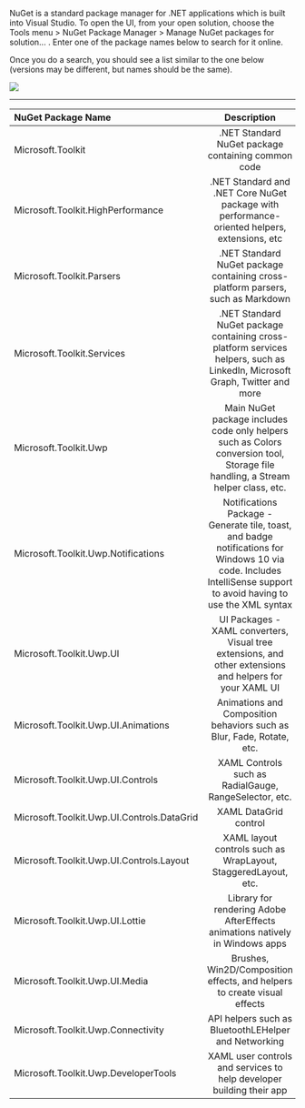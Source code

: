 NuGet is a standard package manager for .NET applications which is built into Visual Studio. To open the UI, from your open solution, choose the Tools menu > NuGet Package Manager > Manage NuGet packages for solution... . Enter one of the package names below to search for it online.

Once you do a search, you should see a list similar to the one below (versions may be different, but names should be the same).

![](https://raw.githubusercontent.com/windows-toolkit/WindowsCommunityToolkit/master/githubresources/images/NugetPackages.png)


***
| NuGet Package Name      | Description   |
| :------------- | :----------: |
|  Microsoft.Toolkit | .NET Standard NuGet package containing common code   |
| Microsoft.Toolkit.HighPerformance   | .NET Standard and .NET Core NuGet package with performance-oriented helpers, extensions, etc |
|  Microsoft.Toolkit.Parsers | 	.NET Standard NuGet package containing cross-platform parsers, such as Markdown   |
|  Microsoft.Toolkit.Services | .NET Standard NuGet package containing cross-platform services helpers, such as LinkedIn, Microsoft Graph, Twitter and more   |
|  Microsoft.Toolkit.Uwp | Main NuGet package includes code only helpers such as Colors conversion tool, Storage file handling, a Stream helper class, etc.   |
|  Microsoft.Toolkit.Uwp.Notifications | 	Notifications Package - Generate tile, toast, and badge notifications for Windows 10 via code. Includes IntelliSense support to avoid having to use the XML syntax   |
|  Microsoft.Toolkit.Uwp.UI | UI Packages - XAML converters, Visual tree extensions, and other extensions and helpers for your XAML UI   |
|  Microsoft.Toolkit.Uwp.UI.Animations | 	Animations and Composition behaviors such as Blur, Fade, Rotate, etc.   |
|  Microsoft.Toolkit.Uwp.UI.Controls | 	XAML Controls such as RadialGauge, RangeSelector, etc. |
|  Microsoft.Toolkit.Uwp.UI.Controls.DataGrid | XAML DataGrid control   |
|  Microsoft.Toolkit.Uwp.UI.Controls.Layout | XAML layout controls such as WrapLayout, StaggeredLayout, etc.   |
|  Microsoft.Toolkit.Uwp.UI.Lottie | Library for rendering Adobe AfterEffects animations natively in Windows apps   |
|  Microsoft.Toolkit.Uwp.UI.Media | Brushes, Win2D/Composition effects, and helpers to create visual effects   |
|  Microsoft.Toolkit.Uwp.Connectivity | API helpers such as BluetoothLEHelper and Networking   |
|  Microsoft.Toolkit.Uwp.DeveloperTools | 	XAML user controls and services to help developer building their app   |